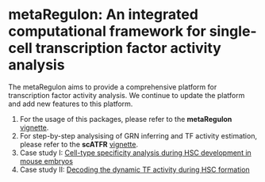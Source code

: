 # metaRegulon: An integrated computational framework for single-cell transcription factor activity analysis

The metaRegulon aims to provide a comprehensive platform for transcription factor activity analysis. We continue to update the platform and add new features to this platform. 

1. For the usage of this packages, please refer to the **metaRegulon** [vignette](https://hmutpw.github.io/metaRegulon/).
2. For step-by-step analysising of GRN inferring and TF activity estimation, please refer to the **scATFR** [vignette](https://hmutpw.github.io/scATFR/).
3. Case study I: [Cell-type specificity analysis during HSC development in mouse embryos](https://hmutpw.github.io/metaRegulon/Case1.html)
4. Case study II: [Decoding the dynamic TF activity during HSC formation](https://hmutpw.github.io/metaRegulon/Case2.html)
